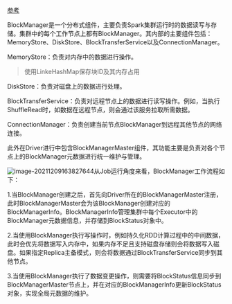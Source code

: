 [参考](https://blog.51cto.com/davidwang456/3085815)

BlockManager是一个分布式组件，主要负责Spark集群运行时的数据读写与存储。集群中的每个工作节点上都有BlockManager。其内部的主要组件包括：MemoryStore、DiskStore、BlockTransferService以及ConnectionManager。

MemoryStore：负责对内存中的数据进行操作。

> 使用LinkeHashMap保存块ID及其内存占用

DiskStore：负责对磁盘上的数据进行处理。

BlockTransferService：负责对远程节点上的数据进行读写操作。例如，当执行ShuffleRead时，如数据在远程节点，则会通过该服务拉取所需数据。

ConnectionManager：负责创建当前节点BlockManager到远程其他节点的网络连接。

此外在Driver进行中包含BlockManagerMaster组件，其功能主要是负责对各个节点上的BlockManager元数据进行统一维护与管理。

![image-20211209163827644](https://piggo-picture.oss-cn-hangzhou.aliyuncs.com/image/image-20211209163827644.png)从Job运行角度来看，BlockManager工作流程如下：

1.当BlockManager创建之后，首先向Driver所在的BlockManagerMaster注册，此时BlockManagerMaster会为该BlockManager创建对应的BlockManagerInfo。BlockManagerInfo管理集群中每个Executor中的 BlockManager元数据信息，并存储到BlockStatus对象中。

2.当使用BlockManager执行写操作时，例如持久化RDD计算过程中的中间数据，此时会优先将数据写入内存中，如果内存不足且支持磁盘存储则会将数据写入磁盘。如果指定Replica主备模式，则会将数据通过BlockTransferService同步到其他节点。

3.当使用BlockManager执行了数据变更操作，则需要将BlockStatus信息同步到BlockManagerMaster节点上，并在对应的BlockManagerInfo更新BlockStatus对象，实现全局元数据的维护。

